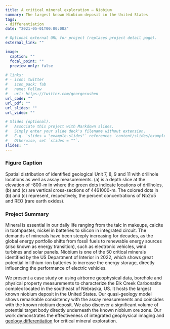 ```yaml
---
title: A critical mineral exploration – Niobium
summary: The largest known Niobium deposit in the United States
tags:
- differentiation
date: "2021-05-01T00:00:00Z"

# Optional external URL for project (replaces project detail page).
external_link: ""

image:
  caption: ""
  focal_point: ""
  preview_only: false

# links:
# - icon: twitter
#   icon_pack: fab
#   name: Follow
#   url: https://twitter.com/georgecushen
url_code: ""
url_pdf: ""
url_slides: ""
url_video: ""

# Slides (optional).
#   Associate this project with Markdown slides.
#   Simply enter your slide deck's filename without extension.
#   E.g. `slides = "example-slides"` references `content/slides/example-slides.md`.
#   Otherwise, set `slides = ""`.
slides: ""
---
```


### Figure Caption
Spatial distribution of identified geological Unit 7, 8, 9 and 11 with drillhole locations as well as assay measurements. (a) is a depth slice at the elevation of -800-m in where the green dots indicate locations of drillholes, (b) and (c) are vertical cross-sections of 4461000-m. The colored dots in (b) and (c) represent, respectively, the percent concentrations of Nb2o5 and REO (rare earth oxides).

### Project Summary

Mineral is essential in our daily life ranging from the talc in makeups, calcite in toothpastes, nickel in batteries to silicon in integrated circuit. The demands of minerals have been steeply increasing for decades, as the global energy portfolio shifts from fossil fuels to renewable energy sources (also known as energy transition), such as electronic vehicles, wind turbines and solar panels. Niobium is one of the 50 critical minerals identified by the US Department of Interior in 2022, which shows great potential in lithium-ion batteries to increase the energy storage, directly influencing the performance of electric vehicles.

We present a case study on using airborne geophysical data, borehole and physical property measurements to characterize the Elk Creek Carbonatite complex located in the southeast of Nebraska, US. It hosts the largest known niobium deposit in the United States. Our quasi-geology model shows remarkable consistency with the assay measurements and coincides with the known niobium deposit. We also discover a significant volume of potential target body directly underneath the known niobium ore zone. Our work demonstrates the effectiveness of integrated geophysical imaging and [geology differentiation](https://sites.google.com/view/jiajiasun/research/geology-differentiation) for critical mineral exploration.
